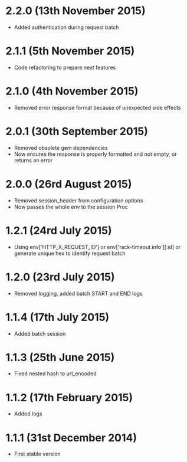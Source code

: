 # 2.2.0 (13th November 2015)
* Added authentication during request batch

# 2.1.1 (5th November 2015)
* Code refactoring to prepare next features

# 2.1.0 (4th November 2015)
* Removed error response format because of unexpected side effects

# 2.0.1 (30th September 2015)
* Removed obsolete gem dependencies
* Now ensures the response is properly formatted and not empty, or returns an error

# 2.0.0 (26rd August 2015)
* Removed session_header from configuration options
* Now passes the whole env to the session Proc

# 1.2.1 (24rd July 2015)
* Using env['HTTP_X_REQUEST_ID'] or env['rack-timeout.info'][:id] or generate unique hex to identify request batch

# 1.2.0 (23rd July 2015)
* Removed logging, added batch START and END logs

# 1.1.4 (17th July 2015)
* Added batch session

# 1.1.3 (25th June 2015)
* Fixed nested hash to url_encoded

# 1.1.2 (17th February 2015)
* Added logs

# 1.1.1 (31st December 2014)
* First stable version
